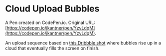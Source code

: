 # Cloud Upload Bubbles

A Pen created on CodePen.io. Original URL: [https://codepen.io/jkantner/pen/YzvLdqM](https://codepen.io/jkantner/pen/YzvLdqM).

An upload sequence based on [this Dribbble shot](https://dribbble.com/shots/14054408-Data-Backup-Animation) where bubbles rise up in a cloud that eventually fills the screen on finish.